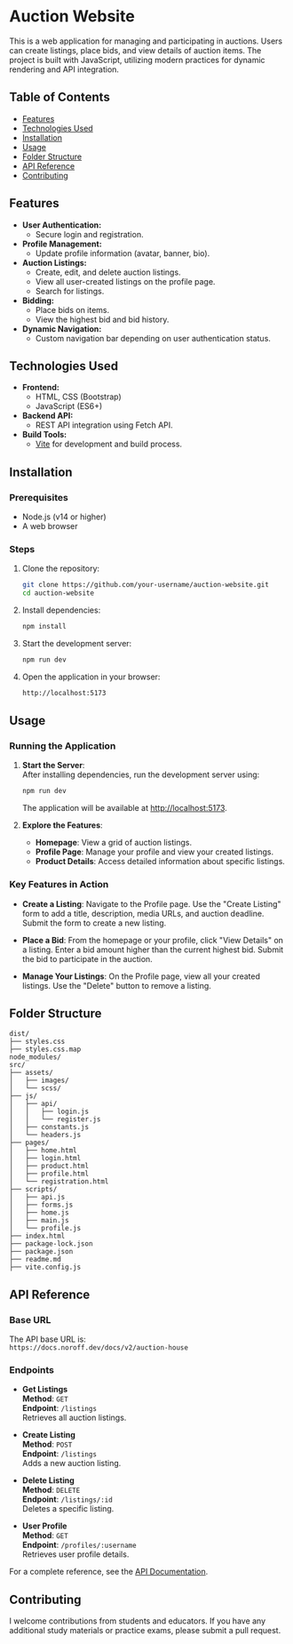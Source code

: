 # Auction Website

This is a web application for managing and participating in auctions. Users can create listings, place bids, and view details of auction items. The project is built with JavaScript, utilizing modern practices for dynamic rendering and API integration.

## Table of Contents

- [Features](#features)
- [Technologies Used](#technologies-used)
- [Installation](#installation)
- [Usage](#usage)
- [Folder Structure](#folder-structure)
- [API Reference](#api-reference)
- [Contributing](#contributing)

## Features

- **User Authentication:**
  - Secure login and registration.
- **Profile Management:**
  - Update profile information (avatar, banner, bio).
- **Auction Listings:**
  - Create, edit, and delete auction listings.
  - View all user-created listings on the profile page.
  - Search for listings.
- **Bidding:**
  - Place bids on items.
  - View the highest bid and bid history.
- **Dynamic Navigation:**
  - Custom navigation bar depending on user authentication status.

## Technologies Used

- **Frontend:**
  - HTML, CSS (Bootstrap)
  - JavaScript (ES6+)
- **Backend API:**
  - REST API integration using Fetch API.
- **Build Tools:**
  - [Vite](https://vitejs.dev) for development and build process.

## Installation

### Prerequisites

- Node.js (v14 or higher)
- A web browser

### Steps

1. Clone the repository:
   ```bash
   git clone https://github.com/your-username/auction-website.git
   cd auction-website
   ```

2. Install dependencies:
   ```bash
   npm install
   ```

3. Start the development server:
   ```bash
   npm run dev
   ```

4. Open the application in your browser:
   ```bash
   http://localhost:5173
   ```

## Usage

### Running the Application

1. **Start the Server**:  
   After installing dependencies, run the development server using:
   ```bash
   npm run dev
   ```

   The application will be available at [http://localhost:5173](http://localhost:5173).

2. **Explore the Features**:
   
   - **Homepage**: View a grid of auction listings.
   - **Profile Page**: Manage your profile and view your created listings.
   - **Product Details**: Access detailed information about specific listings.

### Key Features in Action

- **Create a Listing**:
  Navigate to the Profile page.
  Use the "Create Listing" form to add a title, description, media URLs, and auction deadline.
  Submit the form to create a new listing.

- **Place a Bid**:
  From the homepage or your profile, click "View Details" on a listing.
  Enter a bid amount higher than the current highest bid.
  Submit the bid to participate in the auction.

- **Manage Your Listings**:
  On the Profile page, view all your created listings.
  Use the "Delete" button to remove a listing.

## Folder Structure

```
dist/
├── styles.css
├── styles.css.map
node_modules/
src/
├── assets/
│   ├── images/
│   └── scss/
├── js/
│   ├── api/
│   │   ├── login.js
│   │   └── register.js
│   ├── constants.js
│   └── headers.js
├── pages/
│   ├── home.html
│   ├── login.html
│   ├── product.html
│   ├── profile.html
│   └── registration.html
├── scripts/
│   ├── api.js
│   ├── forms.js
│   ├── home.js
│   ├── main.js
│   └── profile.js
├── index.html
├── package-lock.json
├── package.json
├── readme.md
├── vite.config.js
```


## API Reference

### Base URL
The API base URL is:  
`https://docs.noroff.dev/docs/v2/auction-house`

### Endpoints

- **Get Listings**  
  **Method**: `GET`  
  **Endpoint**: `/listings`  
  Retrieves all auction listings.

- **Create Listing**  
  **Method**: `POST`  
  **Endpoint**: `/listings`  
  Adds a new auction listing.

- **Delete Listing**  
  **Method**: `DELETE`  
  **Endpoint**: `/listings/:id`  
  Deletes a specific listing.

- **User Profile**  
  **Method**: `GET`  
  **Endpoint**: `/profiles/:username`  
  Retrieves user profile details.

For a complete reference, see the [API Documentation](https://docs.noroff.dev/docs/v2/auction-house).


## Contributing

I welcome contributions from students and educators. If you have any additional study materials or practice exams, please submit a pull request.


